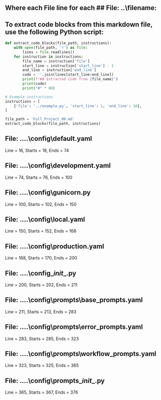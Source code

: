 ## Where each File line for each ## File: ..\filename: 

## To extract code blocks from this markdown file, use the following Python script:

```python
def extract_code_blocks(file_path, instructions):
    with open(file_path, 'r') as file:
        lines = file.readlines()
    for instruction in instructions:
        file_name = instruction['file']
        start_line = instruction['start_line'] - 1
        end_line = instruction['end_line']
        code = ''.join(lines[start_line:end_line])
        print(f"## Extracted Code from {file_name}")
        print(code)
        print("#" * 80)

# Example instructions
instructions = [
    {'file': '../example.py', 'start_line': 1, 'end_line': 10},
]

file_path = 'Full_Project_00.md'
extract_code_blocks(file_path, instructions)
```

## File: ..\..\config\default.yaml
Line = 16, Starts = 18, Ends = 74

## File: ..\..\config\development.yaml
Line = 74, Starts = 76, Ends = 100

## File: ..\..\config\gunicorn.py
Line = 100, Starts = 102, Ends = 150

## File: ..\..\config\local.yaml
Line = 150, Starts = 152, Ends = 168

## File: ..\..\config\production.yaml
Line = 168, Starts = 170, Ends = 200

## File: ..\..\config\__init__.py
Line = 200, Starts = 202, Ends = 211

## File: ..\..\config\prompts\base_prompts.yaml
Line = 211, Starts = 213, Ends = 283

## File: ..\..\config\prompts\error_prompts.yaml
Line = 283, Starts = 285, Ends = 323

## File: ..\..\config\prompts\workflow_prompts.yaml
Line = 323, Starts = 325, Ends = 365

## File: ..\..\config\prompts\__init__.py
Line = 365, Starts = 367, Ends = 376

